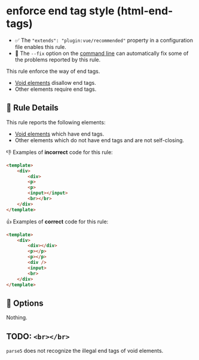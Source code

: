 # enforce end tag style (html-end-tags)

- :white_check_mark: The `"extends": "plugin:vue/recommended"` property in a configuration file enables this rule.
- :wrench: The `--fix` option on the [command line](http://eslint.org/docs/user-guide/command-line-interface#fix) can automatically fix some of the problems reported by this rule.

This rule enforce the way of end tags.

- [Void elements] disallow end tags.
- Other elements require end tags.

## :book: Rule Details

This rule reports the following elements:

- [Void elements] which have end tags.
- Other elements which do not have end tags and are not self-closing.

:-1: Examples of **incorrect** code for this rule:

```html
<template>
    <div>
        <div>
        <p>
        <p>
        <input></input>
        <br></br>
    </div>
</template>
```

:+1: Examples of **correct** code for this rule:

```html
<template>
    <div>
        <div></div>
        <p></p>
        <p></p>
        <div />
        <input>
        <br>
    </div>
</template>
```

## :wrench: Options

Nothing.

[Void elements]: https://www.w3.org/TR/html51/syntax.html#void-elements

## TODO: `<br></br>`

`parse5` does not recognize the illegal end tags of void elements.
